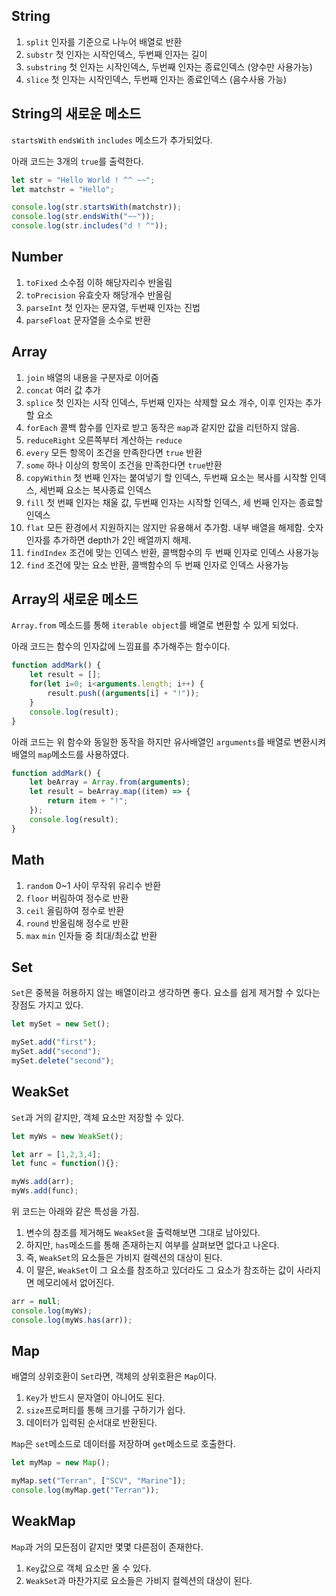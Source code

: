 ## String

1. `split` 인자를 기준으로 나누어 배열로 반환
2. `substr` 첫 인자는 시작인덱스, 두번째 인자는 길이
3. `substring` 첫 인자는 시작인덱스, 두번째 인자는 종료인덱스 (양수만 사용가능)
4. `slice` 첫 인자는 시작인덱스, 두번째 인자는 종료인덱스 (음수사용 가능)

## String의 새로운 메소드

`startsWith` `endsWith` `includes` 메소드가 추가되었다.

아래 코드는 3개의 `true`를 출력한다.
```javascript
let str = "Hello World ! ^^ ~~";
let matchstr = "Hello";

console.log(str.startsWith(matchstr));
console.log(str.endsWith("~~"));
console.log(str.includes("d ! ^"));
```

## Number

1. `toFixed` 소수점 이하 해당자리수 반올림
2. `toPrecision` 유효숫자 해당개수 반올림
3. `parseInt` 첫 인자는 문자열, 두번째 인자는 진법
4. `parseFloat` 문자열을 소수로 반환

## Array

1. `join` 배열의 내용을 구분자로 이어줌
2. `concat` 여러 값 추가
3. `splice` 첫 인자는 시작 인덱스, 두번째 인자는 삭제할 요소 개수, 이후 인자는 추가할 요소
4. `forEach` 콜백 함수를 인자로 받고 동작은 `map`과 같지만 값을 리턴하지 않음.
5. `reduceRight` 오른쪽부터 계산하는 `reduce`
6. `every` 모든 항목이 조건을 만족한다면 `true` 반환
7. `some` 하나 이상의 항목이 조건을 만족한다면 `true`반환
8. `copyWithin` 첫 번째 인자는 붙여넣기 할 인덱스, 두번째 요소는 복사를 시작할 인덱스, 세번째 요소는 복사종료 인덱스
9. `fill` 첫 번째 인자는 채울 값, 두번째 인자는 시작할 인덱스, 세 번째 인자는 종료할 인덱스
10. `flat` 모든 환경에서 지원하지는 않지만 유용해서 추가함. 내부 배열을 해제함. 숫자 인자를 추가하면 depth가 2인 배열까지 해제.
11. `findIndex` 조건에 맞는 인덱스 반환, 콜백함수의 두 번째 인자로 인덱스 사용가능
12. `find` 조건에 맞는 요소 반환, 콜백함수의 두 번째 인자로 인덱스 사용가능

## Array의 새로운 메소드

`Array.from` 메소드를 통해 `iterable object`를 배열로 변환할 수 있게 되었다.

아래 코드는 함수의 인자값에 느낌표를 추가해주는 함수이다.
```javascript
function addMark() {
    let result = [];
    for(let i=0; i<arguments.length; i++) {
        result.push((arguments[i] + "!"));
    }
    console.log(result);
}
```
아래 코드는 위 함수와 동일한 동작을 하지만 유사배열인 `arguments`를 배열로 변환시켜 배열의 `map`메소드를 사용하였다.
```javascript
function addMark() {
    let beArray = Array.from(arguments);
    let result = beArray.map((item) => {
        return item + "!";
    });
    console.log(result);
}
```

## Math

1. `random` 0~1 사이 무작위 유리수 반환
2. `floor` 버림하여 정수로 반환
3. `ceil` 올림하여 정수로 반환
4. `round` 반올림해 정수로 반환
5. `max` `min` 인자들 중 최대/최소값 반환


## Set

`Set`은 중복을 허용하지 않는 배열이라고 생각하면 좋다. 요소를 쉽게 제거할 수 있다는 장점도 가지고 있다.

```javascript
let mySet = new Set();

mySet.add("first");
mySet.add("second");
mySet.delete("second");
```

## WeakSet

`Set`과 거의 같지만, 객체 요소만 저장할 수 있다.
```javascript
let myWs = new WeakSet();

let arr = [1,2,3,4];
let func = function(){};

myWs.add(arr);
myWs.add(func);
```
위 코드는 아래와 같은 특성을 가짐.

1. 변수의 참조를 제거해도 `WeakSet`을 출력해보면 그대로 남아있다.
2. 하지만, `has`메소드를 통해 존재하는지 여부를 살펴보면 없다고 나온다.
3. 즉, `WeakSet`의 요소들은 가비지 컬렉션의 대상이 된다.
4. 이 말은, `WeakSet`이 그 요소를 참조하고 있더라도 그 요소가 참조하는 값이 사라지면 메모리에서 없어진다.
```javascript
arr = null;
console.log(myWs);
console.log(myWs.has(arr));
```

## Map

배열의 상위호환이 `Set`라면, 객체의 상위호환은 `Map`이다.

1. `Key`가 반드시 문자열이 아니어도 된다.
2. `size`프로퍼티를 통해 크기를 구하기가 쉽다.
3. 데이터가 입력된 순서대로 반환된다.

`Map`은 `set`메소드로 데이터를 저장하며 `get`메소드로 호출한다.
```javascript
let myMap = new Map();

myMap.set("Terran", ["SCV", "Marine"]);
console.log(myMap.get("Terran"));
```

## WeakMap

`Map`과 거의 모든점이 같지만 몇몇 다른점이 존재한다.

1. `Key`값으로 객체 요소만 올 수 있다.
2. `WeakSet`과 마찬가지로 요소들은 가비지 컬렉션의 대상이 된다.